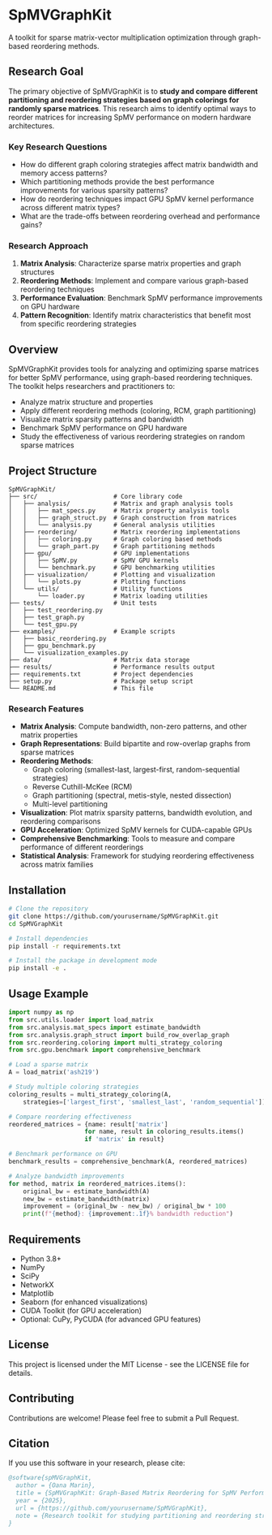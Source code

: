# SpMVGraphKit

A toolkit for sparse matrix-vector multiplication optimization through graph-based reordering methods.

## Research Goal

The primary objective of SpMVGraphKit is to **study and compare different partitioning and reordering strategies based on graph colorings for randomly sparse matrices**. This research aims to identify optimal ways to reorder matrices for increasing SpMV performance on modern hardware architectures.

### Key Research Questions
- How do different graph coloring strategies affect matrix bandwidth and memory access patterns?
- Which partitioning methods provide the best performance improvements for various sparsity patterns?
- How do reordering techniques impact GPU SpMV kernel performance across different matrix types?
- What are the trade-offs between reordering overhead and performance gains?

### Research Approach
1. **Matrix Analysis**: Characterize sparse matrix properties and graph structures
2. **Reordering Methods**: Implement and compare various graph-based reordering techniques
3. **Performance Evaluation**: Benchmark SpMV performance improvements on GPU hardware
4. **Pattern Recognition**: Identify matrix characteristics that benefit most from specific reordering strategies

## Overview
SpMVGraphKit provides tools for analyzing and optimizing sparse matrices for better SpMV performance, using graph-based reordering techniques. The toolkit helps researchers and practitioners to:

- Analyze matrix structure and properties
- Apply different reordering methods (coloring, RCM, graph partitioning)
- Visualize matrix sparsity patterns and bandwidth
- Benchmark SpMV performance on GPU hardware
- Study the effectiveness of various reordering strategies on random sparse matrices

## Project Structure
```
SpMVGraphKit/
├── src/                     # Core library code
│   ├── analysis/            # Matrix and graph analysis tools
│   │   ├── mat_specs.py     # Matrix property analysis tools
│   │   ├── graph_struct.py  # Graph construction from matrices
│   │   └── analysis.py      # General analysis utilities
│   ├── reordering/          # Matrix reordering implementations
│   │   ├── coloring.py      # Graph coloring based methods
│   │   └── graph_part.py    # Graph partitioning methods
│   ├── gpu/                 # GPU implementations
│   │   ├── SpMV.py          # SpMV GPU kernels
│   │   └── benchmark.py     # GPU benchmarking utilities
│   ├── visualization/       # Plotting and visualization
│   │   └── plots.py         # Plotting functions
│   └── utils/               # Utility functions
│       └── loader.py        # Matrix loading utilities
├── tests/                   # Unit tests
│   ├── test_reordering.py
│   ├── test_graph.py
│   └── test_gpu.py
├── examples/                # Example scripts
│   ├── basic_reordering.py
│   ├── gpu_benchmark.py
│   └── visualization_examples.py
├── data/                    # Matrix data storage
├── results/                 # Performance results output
├── requirements.txt         # Project dependencies
├── setup.py                 # Package setup script
└── README.md                # This file
```

### Research Features
- **Matrix Analysis**: Compute bandwidth, non-zero patterns, and other matrix properties
- **Graph Representations**: Build bipartite and row-overlap graphs from sparse matrices
- **Reordering Methods**:
  - Graph coloring (smallest-last, largest-first, random-sequential strategies)
  - Reverse Cuthill-McKee (RCM)
  - Graph partitioning (spectral, metis-style, nested dissection)
  - Multi-level partitioning
- **Visualization**: Plot matrix sparsity patterns, bandwidth evolution, and reordering comparisons
- **GPU Acceleration**: Optimized SpMV kernels for CUDA-capable GPUs
- **Comprehensive Benchmarking**: Tools to measure and compare performance of different reorderings
- **Statistical Analysis**: Framework for studying reordering effectiveness across matrix families

## Installation
```bash
# Clone the repository
git clone https://github.com/yourusername/SpMVGraphKit.git
cd SpMVGraphKit

# Install dependencies
pip install -r requirements.txt

# Install the package in development mode
pip install -e .
```

## Usage Example
```python
import numpy as np
from src.utils.loader import load_matrix
from src.analysis.mat_specs import estimate_bandwidth
from src.analysis.graph_struct import build_row_overlap_graph
from src.reordering.coloring import multi_strategy_coloring
from src.gpu.benchmark import comprehensive_benchmark

# Load a sparse matrix
A = load_matrix('ash219')

# Study multiple coloring strategies
coloring_results = multi_strategy_coloring(A,
    strategies=['largest_first', 'smallest_last', 'random_sequential'])

# Compare reordering effectiveness
reordered_matrices = {name: result['matrix']
                     for name, result in coloring_results.items()
                     if 'matrix' in result}

# Benchmark performance on GPU
benchmark_results = comprehensive_benchmark(A, reordered_matrices)

# Analyze bandwidth improvements
for method, matrix in reordered_matrices.items():
    original_bw = estimate_bandwidth(A)
    new_bw = estimate_bandwidth(matrix)
    improvement = (original_bw - new_bw) / original_bw * 100
    print(f"{method}: {improvement:.1f}% bandwidth reduction")
```

## Requirements
- Python 3.8+
- NumPy
- SciPy
- NetworkX
- Matplotlib
- Seaborn (for enhanced visualizations)
- CUDA Toolkit (for GPU acceleration)
- Optional: CuPy, PyCUDA (for advanced GPU features)

## License
This project is licensed under the MIT License - see the LICENSE file for details.

## Contributing
Contributions are welcome! Please feel free to submit a Pull Request.

## Citation
If you use this software in your research, please cite:
```bibtex
@software{spMVGraphKit,
  author = {Oana Marin},
  title = {SpMVGraphKit: Graph-Based Matrix Reordering for SpMV Performance Optimization},
  year = {2025},
  url = {https://github.com/yourusername/SpMVGraphKit},
  note = {Research toolkit for studying partitioning and reordering strategies on sparse matrices}
}
```


